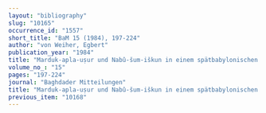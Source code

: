 ```yaml
---
layout: "bibliography"
slug: "10165"
occurrence_id: "1557"
short_title: "BaM 15 (1984), 197-224"
author: "von Weiher, Egbert"
publication_year: "1984"
title: "Marduk-apla-uṣur und Nabû-šum-iškun in einem spätbabylonischen Fragment aus Uruk"
volume_no_: "15"
pages: "197-224"
journal: "Baghdader Mitteilungen"
title: "Marduk-apla-uṣur und Nabû-šum-iškun in einem spätbabylonischen Fragment aus Uruk"
previous_item: "10168"
---
```

